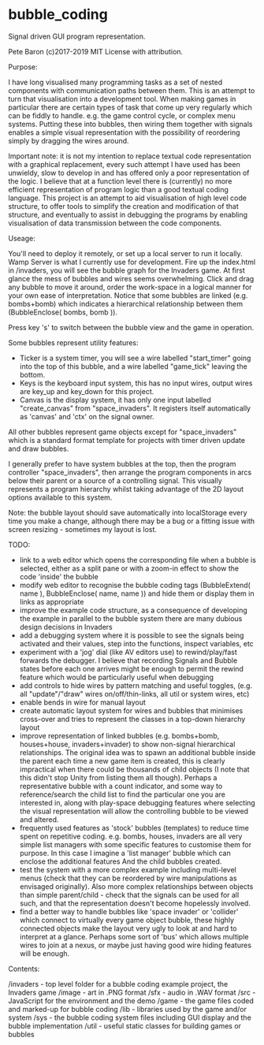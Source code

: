 # bubble_coding
Signal driven GUI program representation.

Pete Baron (c)2017-2019
MIT License with attribution.



Purpose:

I have long visualised many programming tasks as a set of nested components with communication paths between them.  This is an attempt to turn that visualisation into a development tool.
When making games in particular there are certain types of task that come up very regularly which can be fiddly to handle.  e.g. the game control cycle, or complex menu systems.  Putting these into bubbles, then wiring them together with signals enables a simple visual representation with the possibility of reordering simply by dragging the wires around.

Important note: it is not my intention to replace textual code representation with a graphical replacement, every such attempt I have used has been unwieldy, slow to develop in and has offered only a poor representation of the logic.  I believe that at a function level there is (currently) no more efficient representation of program logic than a good textual coding language.  This project is an attempt to aid visualisation of high level code structure, to offer tools to simplify the creation and modification of that structure, and eventually to assist in debugging the programs by enabling visualisation of data transmission between the code components.



Useage:

You'll need to deploy it remotely, or set up a local server to run it locally.  Wamp Server is what I currently use for development.
Fire up the index.html in /invaders, you will see the bubble graph for the Invaders game.
At first glance the mess of bubbles and wires seems overwhelming.  Click and drag any bubble to move it around, order the work-space in a logical manner for your own ease of interpretation.  Notice that some bubbles are linked (e.g. bombs+bomb) which indicates a hierarchical relationship between them (BubbleEnclose( bombs, bomb )).

Press key 's' to switch between the bubble view and the game in operation.

Some bubbles represent utility features:
- Ticker is a system timer, you will see a wire labelled "start_timer" going into the top of this bubble, and a wire labelled "game_tick" leaving the bottom.
- Keys is the keyboard input system, this has no input wires, output wires are key_up and key_down for this project.
- Canvas is the display system, it has only one input labelled "create_canvas" from "space_invaders".  It registers itself automatically as 'canvas' and 'ctx' on the signal owner.

All other bubbles represent game objects except for "space_invaders" which is a standard format template for projects with timer driven update and draw bubbles.

I generally prefer to have system bubbles at the top, then the program controller "space_invaders", then arrange the program components in arcs below their parent or a source of a controlling signal.  This visually represents a program hierarchy whilst taking advantage of the 2D layout options available to this system.

Note: the bubble layout should save automatically into localStorage every time you make a change, although there may be a bug or a fitting issue with screen resizing - sometimes my layout is lost.



TODO:
- link to a web editor which opens the corresponding file when a bubble is selected, either as a split pane or with a zoom-in effect to show the code 'inside' the bubble
- modify web editor to recognise the bubble coding tags (BubbleExtend( name ), BubbleEnclose( name, name )) and hide them or display them in links as appropriate
- improve the example code structure, as a consequence of developing the example in parallel to the bubble system there are many dubious design decisions in Invaders
- add a debugging system where it is possible to see the signals being activated and their values, step into the functions, inspect variables, etc
- experiment with a 'jog' dial (like AV editors use) to rewind/play/fast forwards the debugger.  I believe that recording Signals and Bubble states before each one arrives might be enough to permit the rewind feature which would be particularly useful when debugging
- add controls to hide wires by pattern matching and useful toggles, (e.g. all "update"/"draw" wires on/off/thin-links, all util or system wires, etc)
- enable bends in wire for manual layout
- create automatic layout system for wires and bubbles that minimises cross-over and tries to represent the classes in a top-down hierarchy layout
- improve representation of linked bubbles (e.g. bombs+bomb, houses+house, invaders+invader) to show non-signal hierarchical relationships.  The original idea was to spawn an additional bubble inside the parent each time a new game item is created, this is clearly impractical when there could be thousands of child objects (I note that this didn't stop Unity from listing them all though).  Perhaps a representative bubble with a count indicator, and some way to reference/search the child list to find the particular one you are interested in, along with play-space debugging features where selecting the visual representation will allow the controlling bubble to be viewed and altered.
- frequently used features as 'stock' bubbles (templates) to reduce time spent on repetitive coding.  e.g. bombs, houses, invaders are all very simple list managers with some specific features to customise them for purpose.  In this case I imagine a 'list manager' bubble which can enclose the additional features And the child bubbles created.
- test the system with a more complex example including multi-level menus (check that they can be reordered by wire manipulations as envisaged originally).  Also more complex relationships between objects than simple parent/child - check that the signals can be used for all such, and that the representation doesn't become hopelessly involved.
- find a better way to handle bubbles like 'space invader' or 'collider' which connect to virtually every game object bubble, these highly connected objects make the layout very ugly to look at and hard to interpret at a glance.  Perhaps some sort of 'bus' which allows multiple wires to join at a nexus, or maybe just having good wire hiding features will be enough.



Contents:

/invaders - top level folder for a bubble coding example project, the Invaders game
  /image - art in .PNG format
  /sfx - audio in .WAV format
  /src - JavaScript for the environment and the demo
    /game - the game files coded and marked-up for bubble coding
	/lib - libraries used by the game and/or system
	/sys - the bubble coding system files including GUI display and the bubble implementation
	/util - useful static classes for building games or bubbles
	


